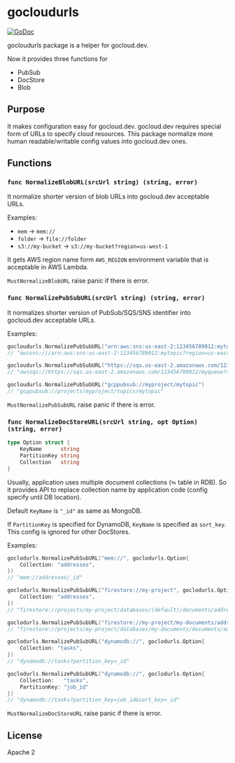 # gocloudurls

[![GoDoc](https://godoc.org/github.com/shibukawa/gocloudurls?status.svg)](https://godoc.org/github.com/shibukawa/gocloudurls)

gocloudurls package is a helper for gocloud.dev.

Now it provides three functions for

* PubSub
* DocStore
* Blob

## Purpose

It makes configuration easy for gocloud.dev.
gocloud.dev requires special form of URLs to specify cloud resources.
This package normalize more human readable/writable config values into gocloud.dev ones.


## Functions

### ``func NormalizeBlobURL(srcUrl string) (string, error)``

It normalize shorter version of blob URLs into gocloud.dev acceptable URLs.

Examples:

* ``mem`` → ``mem://``
* ``folder`` → ``file://folder``
* ``s3://my-bucket`` → ``s3://my-bucket?region=us-west-1``

It gets AWS region name form ``AWS_REGION`` environment variable that is acceptable in AWS Lambda.

``MustNormalizeBlobURL`` raise panic if there is error.

### ``func NormalizePubSubURL(srcUrl string) (string, error)``

It normalizes shorter version of PubSub/SQS/SNS identifier into gocloud.dev acceptable URLs.

Examples:

```go
gocloudurls.NormalizePubSubURL("arn:aws:sns:us-east-2:123456789012:mytopic")
// "awssns:///arn:aws:sns:us-east-2:123456789012:mytopic?region=us-east-2"
```

```go
gocloudurls.NormalizePubSubURL("https://sqs.us-east-2.amazonaws.com/123456789012/myqueue")
// "awssqs://https://sqs.us-east-2.amazonaws.com/123456789012/myqueue?region=us-east-2"
```

```go
gocloudurls.NormalizePubSubURL("gcppubsub://myproject/mytopic")
// "gcppubsub://projects/myproject/topics/mytopic"
```

``MustNormalizePubSubURL`` raise panic if there is error.

### ``func NormalizeDocStoreURL(srcUrl string, opt Option) (string, error)``

```go
type Option struct {
	KeyName      string
	PartitionKey string
	Collection   string
}
```

Usually, application uses multiple document collections (≒ table in RDB).
So it provides API to replace collection name by application code (config specify until DB location).

Default ``KeyName`` is ``"_id"`` as same as MongoDB.

If ``PartitionKey`` is specified for DynamoDB, ``KeyName`` is specified as ``sort_key``.
This config is ignored for other DocStores.

Examples:

```go
goclodurls.NormalizePubSubURL("mem://", goclodurls.Option{
    Collection: "addresses",
})
// "mem://addresses/_id"
```

```go
goclodurls.NormalizePubSubURL("firestore://my-project", goclodurls.Option{
    Collection: "addresses",
})
// "firestore://projects/my-project/databases/(default)/documents/addresses?name_field=_id"
```

```go
goclodurls.NormalizePubSubURL("firestore://my-project/my-documents/addresses", goclodurls.Option{})
// "firestore://projects/my-project/databases/my-documents/documents/addresses?name_field=_id"
```

```go
goclodurls.NormalizePubSubURL("dynamodb://", goclodurls.Option{
    Collection: "tasks",
})
// "dynamodb://tasks?partition_key=_id"
```

```go
goclodurls.NormalizePubSubURL("dynamodb://", goclodurls.Option{
    Collection:   "tasks",
    PartitionKey: "job_id"
})
// "dynamodb://tasks?partition_key=job_id&sort_key=_id"
```

``MustNormalizeDocStoreURL`` raise panic if there is error.

## License

Apache 2
